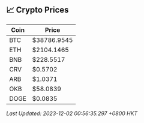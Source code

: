 ## 📈 Crypto Prices

| Coin | Price |
| ---- | ----- |
| BTC | $38786.9545 |
| ETH | $2104.1465 |
| BNB | $228.5517 |
| CRV | $0.5702 |
| ARB | $1.0371 |
| OKB | $58.0839 |
| DOGE | $0.0835 |

_Last Updated: 2023-12-02 00:56:35.297 +0800 HKT_